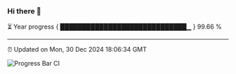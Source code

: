 ### Hi there 👋

⏳ Year progress { █████████████████████████████▁ } 99.66 %

---

⏰ Updated on Mon, 30 Dec 2024 18:06:34 GMT

![Progress Bar CI](https://github.com/liununu/liununu/workflows/Progress%20Bar%20CI/badge.svg)
